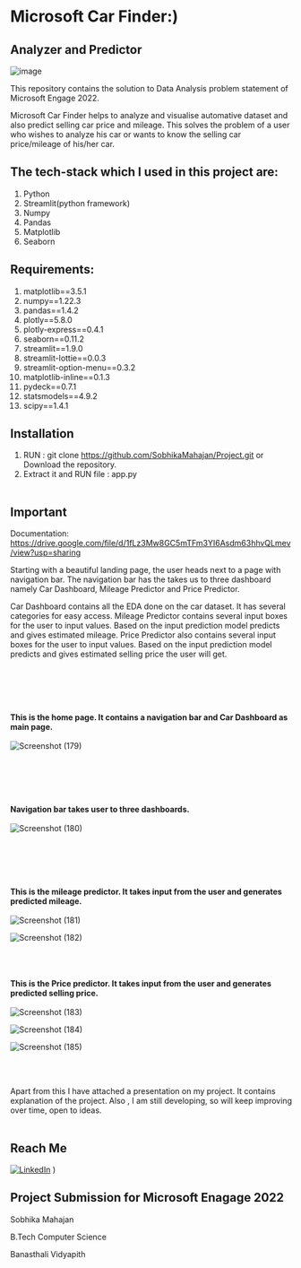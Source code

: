 # Microsoft Car Finder:)
## Analyzer and Predictor

<!-- ![image](https://user-images.githubusercontent.com/88205144/170847949-30f8e374-7971-44f9-8936-d933af066803.png) -->
![image](https://user-images.githubusercontent.com/88205144/170847940-7133e796-7019-4bbe-af43-ac61ed04da3b.png)

This repository contains the solution to Data Analysis problem statement of Microsoft Engage 2022.

Microsoft Car Finder helps to analyze and visualise automative dataset and also predict selling car price and mileage. This solves the problem of a user who wishes to analyze his car or wants to know the selling car price/mileage of his/her car.

## The tech-stack which I used in this project are:
1) Python
2) Streamlit(python framework)
3) Numpy
4) Pandas
5) Matplotlib
6) Seaborn

## Requirements:
1) matplotlib==3.5.1
2) numpy==1.22.3
3) pandas==1.4.2
4) plotly==5.8.0
5) plotly-express==0.4.1
6) seaborn==0.11.2
7) streamlit==1.9.0
8) streamlit-lottie==0.0.3
9) streamlit-option-menu==0.3.2
10) matplotlib-inline==0.1.3
11) pydeck==0.7.1
12) statsmodels==4.9.2
13) scipy==1.4.1

## Installation
1) RUN : git clone https://github.com/SobhikaMahajan/Project.git or Download the repository.
2) Extract it and RUN file : app.py
<br></br>

## Important
Documentation: https://drive.google.com/file/d/1fLz3Mw8GC5mTFm3YI6Asdm63hhvQLmev/view?usp=sharing


Starting with a beautiful landing page, the user heads next to a page with navigation bar. The navigation bar has the takes us to three dashboard namely Car Dashboard, Mileage Predictor and Price Predictor.

Car Dashboard contains all the EDA done on the car dataset. It has several categories for easy access.
Mileage Predictor contains several input boxes for the user to input values. Based on the input prediction model predicts and gives estimated mileage.
Price Predictor also contains several input boxes for the user to input values. Based on the input prediction model predicts and gives estimated selling price the user will get.

<br/><br/>
<br/><br/>

**This is the home page. It contains a navigation bar and Car Dashboard as main page.**
<br/><br/>
![Screenshot (179)](https://user-images.githubusercontent.com/88205144/170849256-8ebfe427-75e6-4fc9-995c-c69c15f774c7.png)

<br/><br/>
<br/><br/>

**Navigation bar takes user to three dashboards.**
<br/><br/>
![Screenshot (180)](https://user-images.githubusercontent.com/88205144/170849266-bbe8a1ce-6182-434d-81a8-b784f4120b29.png)

<br/><br/>
<br/><br/>

**This is the mileage predictor. It takes input from the user and generates predicted mileage.**
<br/><br/>
![Screenshot (181)](https://user-images.githubusercontent.com/88205144/170849270-d66d0428-b135-4ec0-befb-7b087e5e5835.png)

![Screenshot (182)](https://user-images.githubusercontent.com/88205144/170849271-b4bd29ca-e54a-475e-aaad-1bcd3ad54098.png)
<br/><br/>
<br/><br/>

**This is the Price predictor. It takes input from the user and generates predicted selling price.**
<br/><br/>
![Screenshot (183)](https://user-images.githubusercontent.com/88205144/170849281-a0b89761-fb25-4608-83e6-1434e22bfa4d.png)

![Screenshot (184)](https://user-images.githubusercontent.com/88205144/170849283-02a2c2c0-987e-447e-af45-ba86be301f76.png)

![Screenshot (185)](https://user-images.githubusercontent.com/88205144/170849285-d544d23f-f665-40c3-ae96-ab1f126f42d3.png)

<br/><br/>

Apart from this I have attached a presentation on my project. It contains explanation of the project.
Also , I am still developing, so will keep improving over time, open to ideas.
<br/><br/>

## Reach Me
[![LinkedIn](https://img.shields.io/badge/LinkedIn-connect-blue.svg?logo=linkedin&logoColor=white)](https://www.linkedin.com/in/sobhika-mahajan-16776b1b8/) )


## Project Submission for Microsoft Enagage 2022
Sobhika Mahajan

B.Tech Computer Science

Banasthali Vidyapith
